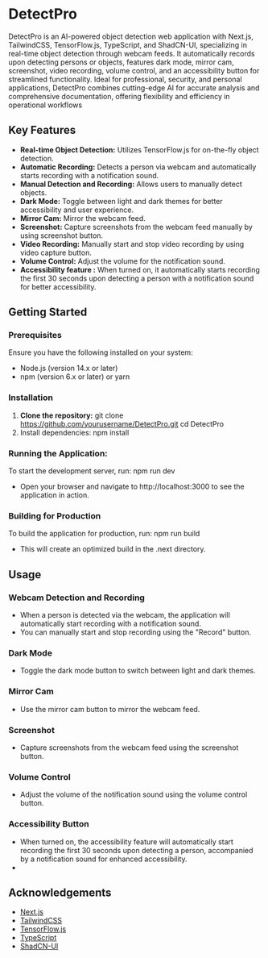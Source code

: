 # DetectPro

DetectPro is an AI-powered object detection web application with Next.js, TailwindCSS, TensorFlow.js, TypeScript, and ShadCN-UI, specializing in real-time object detection through webcam feeds. It automatically records upon detecting persons or objects, features dark mode, mirror cam, screenshot, video recording, volume control, and an accessibility button for streamlined functionality. Ideal for professional, security, and personal applications, DetectPro combines cutting-edge AI for accurate analysis and comprehensive documentation, offering flexibility and efficiency in operational workflows

## Key Features

- **Real-time Object Detection:** Utilizes TensorFlow.js for on-the-fly object detection.
- **Automatic Recording:** Detects a person via webcam and automatically starts recording with a notification sound.
- **Manual Detection and Recording:** Allows users to manually detect objects.
- **Dark Mode:** Toggle between light and dark themes for better accessibility and user experience.
- **Mirror Cam:** Mirror the webcam feed.
- **Screenshot:** Capture screenshots from the webcam feed manually by using screenshot button.
- **Video Recording:** Manually start and stop video recording by using video capture button.
- **Volume Control:** Adjust the volume for the notification sound.
- **Accessibility feature :** When turned on, it automatically starts recording the first 30 seconds upon detecting a person with a notification sound for better accessibility.


## Getting Started

### Prerequisites

Ensure you have the following installed on your system:

- Node.js (version 14.x or later)
- npm (version 6.x or later) or yarn

### Installation

1. **Clone the repository:**
   git clone https://github.com/yourusername/DetectPro.git
   cd DetectPro
2. Install dependencies: npm install

### Running the Application: 
To start the development server, run: npm run dev
- Open your browser and navigate to http://localhost:3000 to see the application in action.

### Building for Production
To build the application for production, run: npm run build
- This will create an optimized build in the .next directory.


## Usage

### Webcam Detection and Recording
- When a person is detected via the webcam, the application will automatically start recording with a notification sound.
- You can manually start and stop recording using the "Record" button.

### Dark Mode
- Toggle the dark mode button to switch between light and dark themes.

### Mirror Cam
- Use the mirror cam button to mirror the webcam feed.

### Screenshot
- Capture screenshots from the webcam feed using the screenshot button.

### Volume Control
- Adjust the volume of the notification sound using the volume control button.

### Accessibility Button
- When turned on, the accessibility feature will automatically start recording the first 30 seconds upon detecting a person, accompanied by a notification sound for enhanced accessibility.
- 
## Acknowledgements

- [Next.js](https://nextjs.org/)
- [TailwindCSS](https://tailwindcss.com/)
- [TensorFlow.js](https://www.tensorflow.org/js)
- [TypeScript](https://www.typescriptlang.org/)
- [ShadCN-UI](https://shadcn.dev/)

